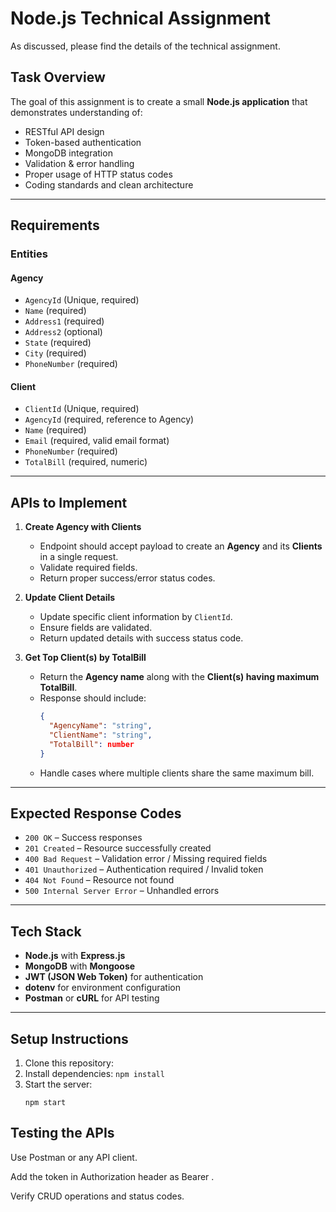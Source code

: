 # Node.js Technical Assignment

As discussed, please find the details of the technical assignment.

## Task Overview

The goal of this assignment is to create a small **Node.js application** that demonstrates understanding of:

- RESTful API design
- Token-based authentication
- MongoDB integration
- Validation & error handling
- Proper usage of HTTP status codes
- Coding standards and clean architecture

---

## Requirements

### Entities

#### Agency
- `AgencyId` (Unique, required)
- `Name` (required)
- `Address1` (required)
- `Address2` (optional)
- `State` (required)
- `City` (required)
- `PhoneNumber` (required)

#### Client
- `ClientId` (Unique, required)
- `AgencyId` (required, reference to Agency)
- `Name` (required)
- `Email` (required, valid email format)
- `PhoneNumber` (required)
- `TotalBill` (required, numeric)

---

## APIs to Implement

1. **Create Agency with Clients**  
   - Endpoint should accept payload to create an **Agency** and its **Clients** in a single request.
   - Validate required fields.
   - Return proper success/error status codes.

2. **Update Client Details**  
   - Update specific client information by `ClientId`.
   - Ensure fields are validated.
   - Return updated details with success status code.

3. **Get Top Client(s) by TotalBill**  
   - Return the **Agency name** along with the **Client(s) having maximum TotalBill**.
   - Response should include:
     ```json
     {
       "AgencyName": "string",
       "ClientName": "string",
       "TotalBill": number
     }
     ```
   - Handle cases where multiple clients share the same maximum bill.

---

## Expected Response Codes

- `200 OK` – Success responses
- `201 Created` – Resource successfully created
- `400 Bad Request` – Validation error / Missing required fields
- `401 Unauthorized` – Authentication required / Invalid token
- `404 Not Found` – Resource not found
- `500 Internal Server Error` – Unhandled errors

---

## Tech Stack

- **Node.js** with **Express.js**
- **MongoDB** with **Mongoose**
- **JWT (JSON Web Token)** for authentication
- **dotenv** for environment configuration
- **Postman** or **cURL** for API testing

---

## Setup Instructions

1. Clone this repository:
2. Install dependencies:
   ```npm install```
3. Start the server:
   ```
   npm start
   ```
## Testing the APIs

Use Postman or any API client.

Add the token in Authorization header as Bearer <token>.

Verify CRUD operations and status codes.
   
